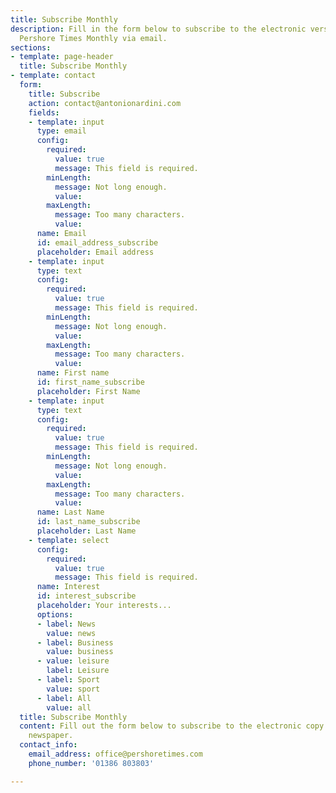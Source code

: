 ```yaml
---
title: Subscribe Monthly
description: Fill in the form below to subscribe to the electronic version of the
  Pershore Times Monthly via email.
sections:
- template: page-header
  title: Subscribe Monthly
- template: contact
  form:
    title: Subscribe
    action: contact@antonionardini.com
    fields:
    - template: input
      type: email
      config:
        required:
          value: true
          message: This field is required.
        minLength:
          message: Not long enough.
          value: 
        maxLength:
          message: Too many characters.
          value: 
      name: Email
      id: email_address_subscribe
      placeholder: Email address
    - template: input
      type: text
      config:
        required:
          value: true
          message: This field is required.
        minLength:
          message: Not long enough.
          value: 
        maxLength:
          message: Too many characters.
          value: 
      name: First name
      id: first_name_subscribe
      placeholder: First Name
    - template: input
      type: text
      config:
        required:
          value: true
          message: This field is required.
        minLength:
          message: Not long enough.
          value: 
        maxLength:
          message: Too many characters.
          value: 
      name: Last Name
      id: last_name_subscribe
      placeholder: Last Name
    - template: select
      config:
        required:
          value: true
          message: This field is required.
      name: Interest
      id: interest_subscribe
      placeholder: Your interests...
      options:
      - label: News
        value: news
      - label: Business
        value: business
      - value: leisure
        label: Leisure
      - label: Sport
        value: sport
      - label: All
        value: all
  title: Subscribe Monthly
  content: Fill out the form below to subscribe to the electronic copy of our monthly
    newspaper.
  contact_info:
    email_address: office@pershoretimes.com
    phone_number: '01386 803803'

---
```

